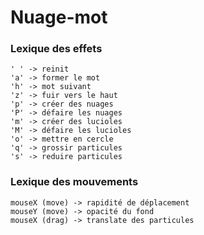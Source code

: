 # Nuage-mot

### Lexique des effets

```
' ' -> reinit
'a' -> former le mot
'h' -> mot suivant
'z' -> fuir vers le haut
'p' -> créer des nuages
'P' -> défaire les nuages
'm' -> créer des lucioles
'M' -> défaire les lucioles
'o' -> mettre en cercle
'q' -> grossir particules
's' -> reduire particules
```
### Lexique des mouvements

```
mouseX (move) -> rapidité de déplacement
mouseY (move) -> opacité du fond
mouseX (drag) -> translate des particules
```
